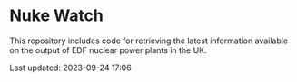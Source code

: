 # Nuke Watch

This repository includes code for retrieving the latest information available on the output of EDF nuclear power plants in the UK.

Last updated: 2023-09-24 17:06